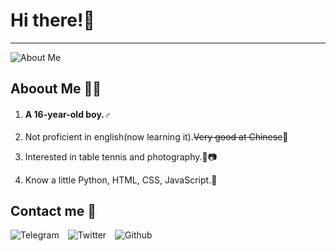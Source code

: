 # Hi there!🎉

----------

![About Me](https://github-readme-stats.vercel.app/api?username=Cicada000&show_icons=true&theme=tokyonight)

## Aboout Me 👀💦

1. #### A 16-year-old boy.♂

2. Not proficient in english(now learning it).~~Very good at Chinese~~🤣

3. Interested in table tennis and photography.🏓📷

4. Know a little Python, HTML, CSS, JavaScript.🐍

## Contact me 💬

![Telegram](https://t.me/CicadaLYW)&emsp;![Twitter](https://twitter.com/Cicada0001)&emsp;![Github](https://github.com/Cicada000)





